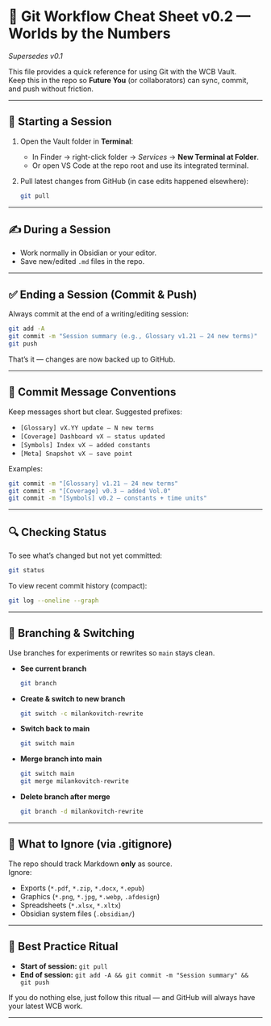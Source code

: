 # 📝 Git Workflow Cheat Sheet v0.2 — Worlds by the Numbers
*Supersedes v0.1*

This file provides a quick reference for using Git with the WCB Vault.  
Keep this in the repo so **Future You** (or collaborators) can sync, commit, and push without friction.  

---

## 📂 Starting a Session
1. Open the Vault folder in **Terminal**:  
   - In Finder → right-click folder → *Services* → **New Terminal at Folder**.  
   - Or open VS Code at the repo root and use its integrated terminal.

2. Pull latest changes from GitHub (in case edits happened elsewhere):  
   ```bash
   git pull
   ```

---

## ✍️ During a Session
- Work normally in Obsidian or your editor.  
- Save new/edited `.md` files in the repo.  

---

## ✅ Ending a Session (Commit & Push)
Always commit at the end of a writing/editing session:

```bash
git add -A
git commit -m "Session summary (e.g., Glossary v1.21 – 24 new terms)"
git push
```

That’s it — changes are now backed up to GitHub.  

---

## 📌 Commit Message Conventions
Keep messages short but clear. Suggested prefixes:  
- `[Glossary] vX.YY update – N new terms`  
- `[Coverage] Dashboard vX – status updated`  
- `[Symbols] Index vX – added constants`  
- `[Meta] Snapshot vX – save point`  

Examples:  
```bash
git commit -m "[Glossary] v1.21 – 24 new terms"
git commit -m "[Coverage] v0.3 – added Vol.0"
git commit -m "[Symbols] v0.2 – constants + time units"
```

---

## 🔍 Checking Status
To see what’s changed but not yet committed:  
```bash
git status
```

To view recent commit history (compact):  
```bash
git log --oneline --graph
```

---

## 🌱 Branching & Switching
Use branches for experiments or rewrites so `main` stays clean.

- **See current branch**  
  ```bash
  git branch
  ```

- **Create & switch to new branch**  
  ```bash
  git switch -c milankovitch-rewrite
  ```

- **Switch back to main**  
  ```bash
  git switch main
  ```

- **Merge branch into main**  
  ```bash
  git switch main
  git merge milankovitch-rewrite
  ```

- **Delete branch after merge**  
  ```bash
  git branch -d milankovitch-rewrite
  ```

---

## 🚫 What to Ignore (via .gitignore)
The repo should track Markdown **only** as source.  
Ignore:  
- Exports (`*.pdf`, `*.zip`, `*.docx`, `*.epub`)  
- Graphics (`*.png`, `*.jpg`, `*.webp`, `.afdesign`)  
- Spreadsheets (`*.xlsx`, `*.xltx`)  
- Obsidian system files (`.obsidian/`)  

---

## 🚀 Best Practice Ritual
- **Start of session:** `git pull`  
- **End of session:** `git add -A && git commit -m "Session summary" && git push`  

If you do nothing else, just follow this ritual — and GitHub will always have your latest WCB work.  

---
